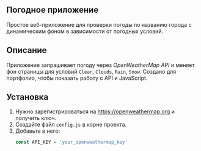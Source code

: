 ## Погодное приложение

Простое веб-приложение для проверки погоды по названию города с динамическим фоном в зависимости от погодных условий.

## Описание

Приложение запрашивает погоду через _OpenWeatherMap API_ и меняет фон страницы для условий `Clear`, `Clouds`, `Rain`, `Snow`. Создано для портфолио, чтобы показать работу с API и JavaScript.

## Установка

1. Нужно зарегистрироваться на https://openweathermap.org и получить ключ.
2. Создайте файл `config.js` в корне проекта.
3. Добавьте в него:
   ```javascript
   const API_KEY = 'your_openweathermap_key'
   ```

